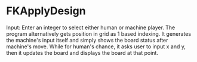 # FKApplyDesign
Input: Enter an integer to select either human or machine player.
The program alternatively gets position in grid as 1 based indexing. It generates the machine's input itself and simply shows the board status after machine's move. While for human's chance, it asks user to input x and y, then it updates the board and displays the board at that point.
